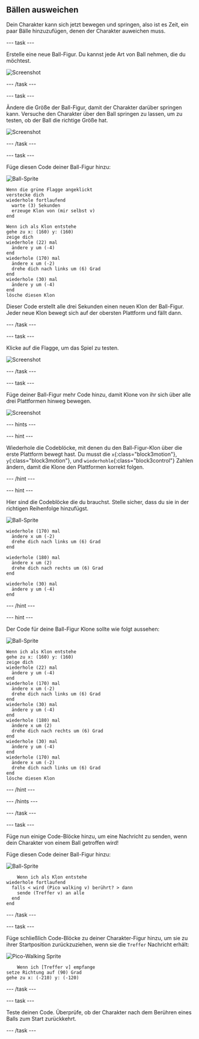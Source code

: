 ## Bällen ausweichen

Dein Charakter kann sich jetzt bewegen und springen, also ist es Zeit, ein paar Bälle hinzuzufügen, denen der Charakter auweichen muss.

\--- task \---

Erstelle eine neue Ball-Figur. Du kannst jede Art von Ball nehmen, die du möchtest.

![Screenshot](images/dodge-balls.png)

\--- /task \---

\--- task \---

Ändere die Größe der Ball-Figur, damit der Charakter darüber springen kann. Versuche den Charakter über den Ball springen zu lassen, um zu testen, ob der Ball die richtige Größe hat.

![Screenshot](images/dodge-ball-resize.png)

\--- /task \---

\--- task \---

Füge diesen Code deiner Ball-Figur hinzu:

![Ball-Sprite](images/ball_sprite.png)

```blocks3
Wenn die grüne Flagge angeklickt
verstecke dich
wiederhole fortlaufend 
  warte (3) Sekunden
  erzeuge Klon von (mir selbst v)
end
```

```blocks3
Wenn ich als Klon entstehe
gehe zu x: (160) y: (160)
zeige dich
wiederhole (22) mal 
  ändere y um (-4)
end
wiederhole (170) mal 
  ändere x um (-2)
  drehe dich nach links um (6) Grad
end
wiederhole (30) mal 
  ändere y um (-4)
end
lösche diesen Klon
```

Dieser Code erstellt alle drei Sekunden einen neuen Klon der Ball-Figur. Jeder neue Klon bewegt sich auf der obersten Plattform und fällt dann.

\--- /task \---

\--- task \---

Klicke auf die Flagge, um das Spiel zu testen.

![Screenshot](images/dodge-ball-test.png)

\--- /task \---

\--- task \---

Füge deiner Ball-Figur mehr Code hinzu, damit Klone von ihr sich über alle drei Plattformen hinweg bewegen.

![Screenshot](images/dodge-ball-more-motion.png)

\--- hints \---

\--- hint \---

Wiederhole die Codeblöcke, mit denen du den Ball-Figur-Klon über die erste Plattform bewegt hast. Du musst die `x`{:class="block3motion"}, `y`{:class="block3motion"}, und `wiederhohle`{:class="block3control"} Zahlen ändern, damit die Klone den Plattformen korrekt folgen.

\--- /hint \---

\--- hint \---

Hier sind die Codeblöcke die du brauchst. Stelle sicher, dass du sie in der richtigen Reihenfolge hinzufügst.

![Ball-Sprite](images/ball_sprite.png)

```blocks3
wiederhole (170) mal 
  ändere x um (-2)
  drehe dich nach links um (6) Grad
end

wiederhole (180) mal 
  ändere x um (2)
  drehe dich nach rechts um (6) Grad
end

wiederhole (30) mal 
  ändere y um (-4)
end
```

\--- /hint \---

\--- hint \---

Der Code für deine Ball-Figur Klone sollte wie folgt aussehen:

![Ball-Sprite](images/ball_sprite.png)

```blocks3
Wenn ich als Klon entstehe
gehe zu x: (160) y: (160)
zeige dich
wiederhole (22) mal 
  ändere y um (-4)
end
wiederhole (170) mal 
  ändere x um (-2)
  drehe dich nach links um (6) Grad
end
wiederhole (30) mal 
  ändere y um (-4)
end
wiederhole (180) mal 
  ändere x um (2)
  drehe dich nach rechts um (6) Grad
end
wiederhole (30) mal 
  ändere y um (-4)
end
wiederhole (170) mal 
  ändere x um (-2)
  drehe dich nach links um (6) Grad
end
lösche diesen Klon
```

\--- /hint \---

\--- /hints \---

\--- /task \---

\--- task \---

Füge nun einige Code-Blöcke hinzu, um eine Nachricht zu senden, wenn dein Charakter von einem Ball getroffen wird!

Füge diesen Code deiner Ball-Figur hinzu:

![Ball-Sprite](images/ball_sprite.png)

```blocks3
    Wenn ich als Klon entstehe
wiederhole fortlaufend 
  falls < wird (Pico walking v) berührt? > dann 
    sende (Treffer v) an alle
  end
end
```

\--- /task \---

\--- task \---

Füge schließlich Code-Blöcke zu deiner Charakter-Figur hinzu, um sie zu ihrer Startposition zurückzuziehen, wenn sie die `Treffer` Nachricht erhält:

![Pico-Walking Sprite](images/pico_walking_sprite.png)

```blocks3
    Wenn ich [Treffer v] empfange
setze Richtung auf (90) Grad
gehe zu x: (-210) y: (-120)
```

\--- /task \---

\--- task \---

Teste deinen Code. Überprüfe, ob der Charakter nach dem Berühren eines Balls zum Start zurückkehrt.

\--- /task \---
